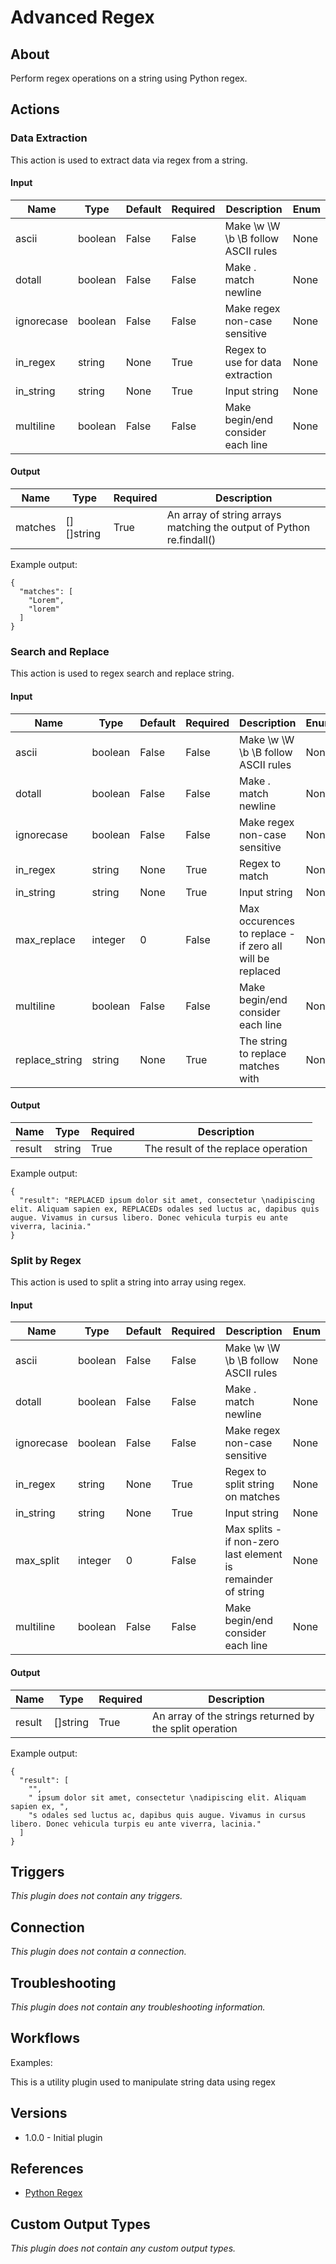 # Advanced Regex

## About

Perform regex operations on a string using Python regex.

## Actions

### Data Extraction

This action is used to extract data via regex from a string.

#### Input

|Name|Type|Default|Required|Description|Enum|
|----|----|-------|--------|-----------|----|
|ascii|boolean|False|False|Make \w \W \b \B follow ASCII rules|None|
|dotall|boolean|False|False|Make . match newline|None|
|ignorecase|boolean|False|False|Make regex non-case sensitive|None|
|in_regex|string|None|True|Regex to use for data extraction|None|
|in_string|string|None|True|Input string|None|
|multiline|boolean|False|False|Make begin/end consider each line|None|

#### Output

|Name|Type|Required|Description|
|----|----|--------|-----------|
|matches|[][]string|True|An array of string arrays matching the output of Python re.findall()|

Example output:

```
{
  "matches": [
    "Lorem",
    "lorem"
  ]
}
```

### Search and Replace

This action is used to regex search and replace string.

#### Input

|Name|Type|Default|Required|Description|Enum|
|----|----|-------|--------|-----------|----|
|ascii|boolean|False|False|Make \w \W \b \B follow ASCII rules|None|
|dotall|boolean|False|False|Make . match newline|None|
|ignorecase|boolean|False|False|Make regex non-case sensitive|None|
|in_regex|string|None|True|Regex to match|None|
|in_string|string|None|True|Input string|None|
|max_replace|integer|0|False|Max occurences to replace - if zero all will be replaced|None|
|multiline|boolean|False|False|Make begin/end consider each line|None|
|replace_string|string|None|True|The string to replace matches with|None|

#### Output

|Name|Type|Required|Description|
|----|----|--------|-----------|
|result|string|True|The result of the replace operation|

Example output:

```
{
  "result": "REPLACED ipsum dolor sit amet, consectetur \nadipiscing elit. Aliquam sapien ex, REPLACEDs odales sed luctus ac, dapibus quis augue. Vivamus in cursus libero. Donec vehicula turpis eu ante viverra, lacinia."
}
```

### Split by Regex

This action is used to split a string into array using regex.

#### Input

|Name|Type|Default|Required|Description|Enum|
|----|----|-------|--------|-----------|----|
|ascii|boolean|False|False|Make \w \W \b \B follow ASCII rules|None|
|dotall|boolean|False|False|Make . match newline|None|
|ignorecase|boolean|False|False|Make regex non-case sensitive|None|
|in_regex|string|None|True|Regex to split string on matches|None|
|in_string|string|None|True|Input string|None|
|max_split|integer|0|False|Max splits - if non-zero last element is remainder of string|None|
|multiline|boolean|False|False|Make begin/end consider each line|None|

#### Output

|Name|Type|Required|Description|
|----|----|--------|-----------|
|result|[]string|True|An array of the strings returned by the split operation|

Example output:

```
{
  "result": [
    "",
    " ipsum dolor sit amet, consectetur \nadipiscing elit. Aliquam sapien ex, ",
    "s odales sed luctus ac, dapibus quis augue. Vivamus in cursus libero. Donec vehicula turpis eu ante viverra, lacinia."
  ]
}
```

## Triggers

_This plugin does not contain any triggers._

## Connection

_This plugin does not contain a connection._

## Troubleshooting

_This plugin does not contain any troubleshooting information._

## Workflows

Examples:

This is a utility plugin used to manipulate string data using regex

## Versions

* 1.0.0 - Initial plugin

## References

* [Python Regex](https://docs.python.org/library/re.html)

## Custom Output Types

_This plugin does not contain any custom output types._
